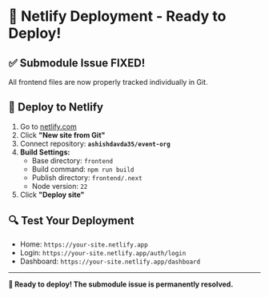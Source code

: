 # 🚀 Netlify Deployment - Ready to Deploy!

## ✅ **Submodule Issue FIXED!**

All frontend files are now properly tracked individually in Git.

## 🎯 **Deploy to Netlify**

1. Go to [netlify.com](https://netlify.com)
2. Click **"New site from Git"**
3. Connect repository: **`ashishdavda35/event-org`**
4. **Build Settings:**
   - Base directory: `frontend`
   - Build command: `npm run build`
   - Publish directory: `frontend/.next`
   - Node version: `22`
5. Click **"Deploy site"**

## 🔍 **Test Your Deployment**

- Home: `https://your-site.netlify.app`
- Login: `https://your-site.netlify.app/auth/login`
- Dashboard: `https://your-site.netlify.app/dashboard`

---

**🎉 Ready to deploy! The submodule issue is permanently resolved.**
